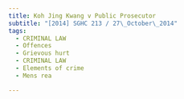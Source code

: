 ```yaml
---
title: Koh Jing Kwang v Public Prosecutor 
subtitle: "[2014] SGHC 213 / 27\_October\_2014"
tags:
  - CRIMINAL LAW
  - Offences
  - Grievous hurt
  - CRIMINAL LAW
  - Elements of crime
  - Mens rea

---
```


